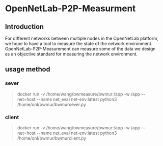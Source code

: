 # OpenNetLab-P2P-Measurment
## Introduction
For different networks between multiple nodes in the OpenNetLab platform, we hope to have a tool to measure the state of the network environment. OpenNetLab-P2P-Measurement can measure some of the data we design as an objective standard for measuring the network environment.

## usage method  

### sever
> docker run -v /home/wang/bwmeasure/bwmur:/app -w /app --net=host --name net_eval net-env:latest python3 /home/onl/bwmur/bwmursever.py

### client
> docker run -v /home/wang/bwmeasure/bwmur:/app -w /app --net=host --name net_eval net-env:latest python3 /home/onl/bwmur/bwmurclient.py
